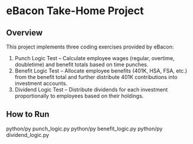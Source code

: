 # eBacon Take-Home Project

## Overview
This project implements three coding exercises provided by eBacon:
1. Punch Logic Test – Calculate employee wages (regular, overtime, doubletime) and benefit totals based on time punches.
2. Benefit Logic Test – Allocate employee benefits (401K, HSA, FSA, etc.) from the benefit total and further distribute 401K contributions into investment accounts.
3. Dividend Logic Test – Distribute dividends for each investment proportionally to employees based on their holdings.

## How to Run
python/py punch_logic.py
python/py benefit_logic.py
python/py dividend_logic.py
